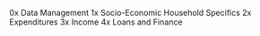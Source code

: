 0x Data Management
1x Socio-Economic Household Specifics
2x Expenditures
3x Income
4x Loans and Finance